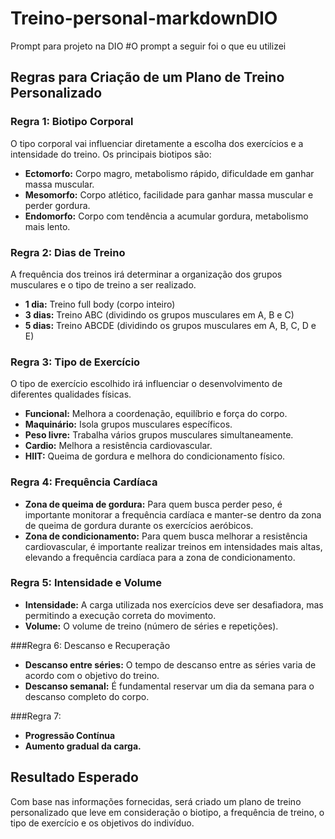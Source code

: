 # Treino-personal-markdownDIO
Prompt para projeto na DIO
#O prompt a seguir foi o que eu utilizei

## Regras para Criação de um Plano de Treino Personalizado

### Regra 1: Biotipo Corporal
O tipo corporal vai influenciar diretamente a escolha dos exercícios e a intensidade do treino. Os principais biotipos são:

* **Ectomorfo:** Corpo magro, metabolismo rápido, dificuldade em ganhar massa muscular.
* **Mesomorfo:** Corpo atlético, facilidade para ganhar massa muscular e perder gordura.
* **Endomorfo:** Corpo com tendência a acumular gordura, metabolismo mais lento.

### Regra 2: Dias de Treino
A frequência dos treinos irá determinar a organização dos grupos musculares e o tipo de treino a ser realizado.

* **1 dia:** Treino full body (corpo inteiro)
* **3 dias:** Treino ABC (dividindo os grupos musculares em A, B e C)
* **5 dias:** Treino ABCDE (dividindo os grupos musculares em A, B, C, D e E)

### Regra 3: Tipo de Exercício
O tipo de exercício escolhido irá influenciar o desenvolvimento de diferentes qualidades físicas. 

* **Funcional:** Melhora a coordenação, equilíbrio e força do corpo.
* **Maquinário:** Isola grupos musculares específicos.
* **Peso livre:** Trabalha vários grupos musculares simultaneamente.
* **Cardio:** Melhora a resistência cardiovascular.
* **HIIT:** Queima de gordura e melhora do condicionamento físico.

### Regra 4: Frequência Cardíaca
* **Zona de queima de gordura:** Para quem busca perder peso, é importante monitorar a frequência cardíaca e manter-se dentro da zona de queima de gordura durante os exercícios aeróbicos.
* **Zona de condicionamento:** Para quem busca melhorar a resistência cardiovascular, é importante realizar treinos em intensidades mais altas, elevando a frequência cardíaca para a zona de condicionamento.

### Regra 5: Intensidade e Volume
* **Intensidade:** A carga utilizada nos exercícios deve ser desafiadora, mas permitindo a execução correta do movimento.
* **Volume:** O volume de treino (número de séries e repetições).

###Regra 6: Descanso e Recuperação
* **Descanso entre séries:** O tempo de descanso entre as séries varia de acordo com o objetivo do treino.
* **Descanso semanal:** É fundamental reservar um dia da semana para o descanso completo do corpo.

###Regra 7:
* **Progressão Contínua**
* **Aumento gradual da carga.**

## Resultado Esperado
Com base nas informações fornecidas, será criado um plano de treino personalizado que leve em consideração o biotipo, a frequência de treino, o tipo de exercício e os objetivos do indivíduo.
